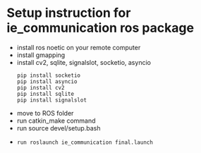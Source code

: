 # Setup instruction for ie_communication ros package

* install ros noetic on your remote computer
* install gmapping
* install cv2, sqlite, signalslot, socketio, asyncio
  ```
  pip install socketio
  pip install asyncio
  pip install cv2
  pip install sqlite
  pip install signalslot
  ```
* move to ROS folder
* run catkin_make command
* run source devel/setup.bash
* ```
  run roslaunch ie_communication final.launch
  ```
